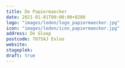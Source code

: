 ```yaml
---
title: De Papiermaecker
date: 2021-01-01T00:00:00+0200
logo: "images/leden/logo_papiermaecker.jpg"
icon: "images/leden/icon_papiermaecker.jpg"
address: De Gloep
postcode: 7875AJ Exloo
website: 
stageplek: 
draft: true
---
```



